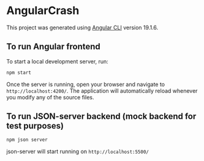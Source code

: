 # AngularCrash

This project was generated using [Angular CLI](https://github.com/angular/angular-cli) version 19.1.6.

## To run Angular frontend

To start a local development server, run:

```bash
npm start
```

Once the server is running, open your browser and navigate to `http://localhost:4200/`. The application will automatically reload whenever you modify any of the source files.

## To run JSON-server backend (mock backend for test purposes)

```bash
npm json server
```

json-server will start running on `http://localhost:5500/`

